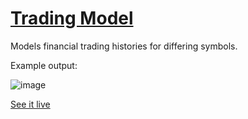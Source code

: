 # [Trading Model](https://github.com/bgoetz/trading-model)

Models financial trading histories for differing symbols.

Example output:

![image](https://user-images.githubusercontent.com/3019049/60474820-20d60580-9c29-11e9-8a55-69cc93dfe977.png)

[See it live](https://bgoetz.github.io/trading-model/output.html)
